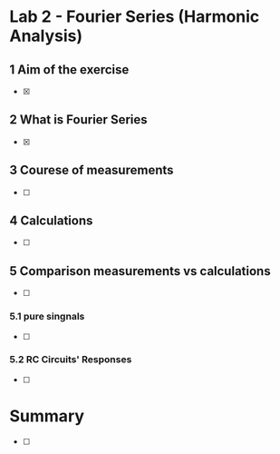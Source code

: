 # Lab 2 - Fourier Series (Harmonic Analysis)

## 1 Aim of the exercise
- [x]
## 2 What is Fourier Series
- [x]
## 3 Courese of measurements
- [ ]
## 4 Calculations
- [ ]
## 5 Comparison measurements vs calculations
- [ ]
### 5.1 pure singnals
- [ ]
### 5.2 RC Circuits' Responses
- [ ]
# Summary
- [ ]
